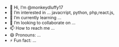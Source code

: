 - 👋 Hi, I’m @monkeydluffy17
- 👀 I’m interested in ... javacrript, python, php,react.js, 
- 🌱 I’m currently learning ...
- 💞️ I’m looking to collaborate on ...
- 📫 How to reach me ...
- 😄 Pronouns: ...
- ⚡ Fun fact: ...

<!---
monkeydluffy17/monkeydluffy17 is a ✨ special ✨ repository because its `README.md` (this file) appears on your GitHub profile.
You can click the Preview link to take a look at your changes.
--->
